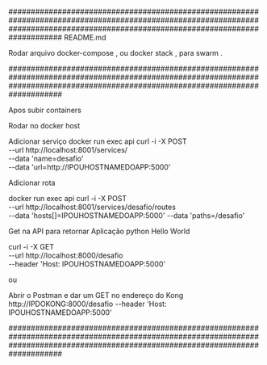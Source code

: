 ####################################################################################################################################################################################
README.md

Rodar arquivo docker-compose , ou docker stack , para swarm .

####################################################################################################################################################################################

Apos subir containers 

Rodar no docker host 

Adicionar serviço 
docker run exec api curl -i -X POST \
  --url http://localhost:8001/services/ \
  --data 'name=desafio' \
  --data 'url=http://IPOUHOSTNAMEDOAPP:5000'

Adicionar rota 

docker run exec api curl -i -X POST \
  --url http://localhost:8001/services/desafio/routes \
  --data 'hosts[]=IPOUHOSTNAMEDOAPP:5000'
  --data 'paths=/desafio'


Get na API para retornar Aplicação python Hello World

curl -i -X GET \
  --url http://localhost:8000/desafio \
  --header 'Host: IPOUHOSTNAMEDOAPP:5000'

ou 

Abrir o Postman e dar um GET no endereço do Kong http://IPDOKONG:8000/desafio --header 'Host: IPOUHOSTNAMEDOAPP:5000'

####################################################################################################################################################################################

